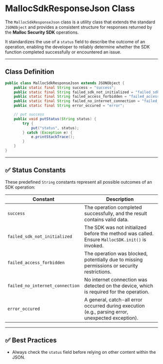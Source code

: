 # MallocSdkResponseJson Class

The `MallocSdkResponseJson` class is a utility class that extends the standard `JSONObject` and provides a consistent structure for responses returned by the **Malloc Security SDK** operations.

It standardizes the use of a `status` field to describe the outcome of an operation, enabling the developer to reliably determine whether the SDK function completed successfully or encountered an issue.

---

## Class Definition

```java
public class MallocSdkResponseJson extends JSONObject {
    public static final String success = "success";
    public static final String failed_sdk_not_initialized = "failed_sdk_not_initialized";
    public static final String failed_access_forbidden = "failed_access_forbidden";
    public static final String failed_no_internet_connection = "failed_no_internet_connection";
    public static final String error_occured = "error";

    // put success
    public void putStatus(String status) {
        try {
            put("status", status);
        } catch (Exception e) {
            e.printStackTrace();
        }
    }
}
```

---

## ✅ Status Constants

These predefined `String` constants represent all possible outcomes of an SDK operation:

| Constant                        | Description                                                                                       |
| ------------------------------- | ------------------------------------------------------------------------------------------------- |
| `success`                       | The operation completed successfully, and the result contains valid data.                         |
| `failed_sdk_not_initialized`    | The SDK was not initialized before the method was called. Ensure `MallocSDK.init()` is invoked.   |
| `failed_access_forbidden`       | The operation was blocked, potentially due to missing permissions or security restrictions.       |
| `failed_no_internet_connection` | No internet connection was detected on the device, which is required for the operation.           |
| `error_occured`                 | A general, catch-all error occurred during execution (e.g., parsing error, unexpected exception). |

---

## ✅ Best Practices

* Always check the `status` field before relying on other content within the JSON.
